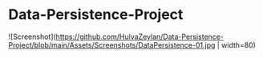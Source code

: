 # Data-Persistence-Project
 
![Screenshot](https://github.com/HulyaZeylan/Data-Persistence-Project/blob/main/Assets/Screenshots/DataPersistence-01.jpg  | width=80)

